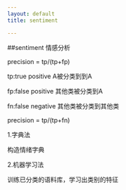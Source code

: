 ```yaml
---
layout: default
title: sentiment

---
```


##sentiment
情感分析

precision = tp/(tp+fp)

tp:true positive A被分类到到A

fp:false positive 其他类被分类到A

fn:false negative 其他类被分类到其他类

precision = tp/(tp+fn)


1.字典法

构造情绪字典

2.机器学习法

训练已分类的语料库，学习出类别的特征






